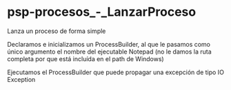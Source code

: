 # psp-procesos_-_LanzarProceso
Lanza un proceso de forma simple

Declaramos e inicializamos un ProcessBuilder, al que le pasamos como único argumento el nombre del ejecutable Notepad (no le damos la ruta completa por que está incluída en el path de Windows)

Ejecutamos el ProcessBuilder que puede propagar una excepción de tipo IO Exception
